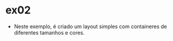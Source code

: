 # ex02

- Neste exemplo, é criado um layout simples com containeres de diferentes tamanhos e cores.
